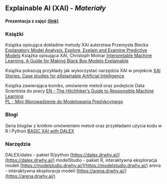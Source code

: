 ## **Explainable AI** (**XAI**) - *Materiały*

#### Prezentacja z zajęć [(link)](https://github.com/MI2-Education/2022L-WB-ML-1/blob/main/materials/week11/XAI.pdf)
### Książki

Książka opisująca dokładnie metody XAI autorstwa Przemysła Biecka [Explanatory Model Analysis. Explore, Explain and Examine Predictive Models](https://pbiecek.github.io/ema/)
Książka opisująca XAI, Christoph Molnar  [Interpretable Machine Learning. A Guide for Making Black Box Models Explainable](https://christophm.github.io/interpretable-ml-book/)

Książka pokazują przykłady jak wykorzystać narzędzia XAI w projekcie  [XAI Stories. Case studies for eXplainable Artificial Intelligence](https://pbiecek.github.io/xai_stories/)


Książka zawierająca komiks, omówienie metod oraz podejście Data Scientista do pracy
[EN - The Hitchhiker’s Guide to Responsible Machine Learning ](https://betaandbit.github.io/RML/)  
[PL - Mini Wprowadzenie do Modelowania Predykcyjnego]()

### Blogi
Seria blogów z krótkim omówieniem metod oraz przykładami użycia kodu w R i Python [BASIC XAI with DALEX](https://medium.com/responsibleml/tagged/basic-xai)

### Narzędzia
DALEX/dalex - pakiet R/python [https://dalex.drwhy.ai/](https://dalex.drwhy.ai/)
modelStudio - pakiet R, interaktywna eksploracja modeli [https://modelstudio.drwhy.ai/](https://modelstudio.drwhy.ai/)
arena - interaktywna eksploracja modeli [https://arena.drwhy.ai/](https://arena.drwhy.ai/)
